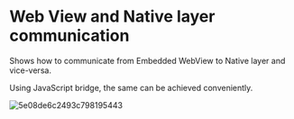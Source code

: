 # Web View and Native layer communication

Shows how to communicate from Embedded WebView to Native layer and vice-versa.

Using JavaScript bridge, the same can be achieved conveniently.
<br>

<p align="center">  

![5e08de6c2493c798195443](https://user-images.githubusercontent.com/39777674/71560189-8c8c1480-2a8c-11ea-8125-a31bfbf61a82.gif)

</p>


<br>






